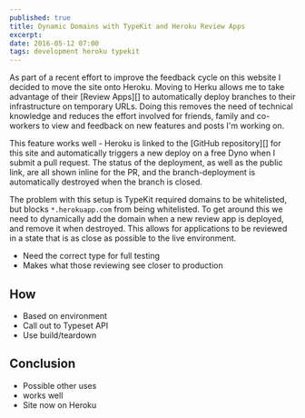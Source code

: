 ```yaml
---
published: true
title: Dynamic Domains with TypeKit and Heroku Review Apps
excerpt:
date: 2016-05-12 07:00
tags: development heroku typekit
---
```


As part of a recent effort to improve the feedback cycle on this website I decided to move the site onto Heroku. Moving to Herku allows me to take advantage of their [Review Apps][] to automatically deploy branches to their infrastructure on temporary URLs. Doing this removes the need of technical knowledge and reduces the effort involved for friends, family and co-workers to view and feedback on new features and posts I'm working on.

This feature works well - Heroku is linked to the [GitHub repository][] for this site and automatically triggers a new deploy on a free Dyno when I submit a pull request. The status of the deployment, as well as the public link, are all shown inline for the PR, and the branch-deployment is automatically destroyed when the branch is closed.

The problem with this setup is TypeKit required domains to be whitelisted, but blocks `*.herokuapp.com` from being whitelisted. To get around this we need to dynamically add the domain when a new review app is deployed, and remove it when destroyed. This allows for applications to be reviewed in a state that is as close as possible to the live environment.

- Need the correct type for full testing
- Makes what those reviewing see closer to production

## How
- Based on environment
- Call out to Typeset API
- Use build/teardown

## Conclusion
- Possible other uses
- works well
- Site now on Heroku

[review_apps]: https://devcenter.heroku.com/articles/github-integration-review-apps
